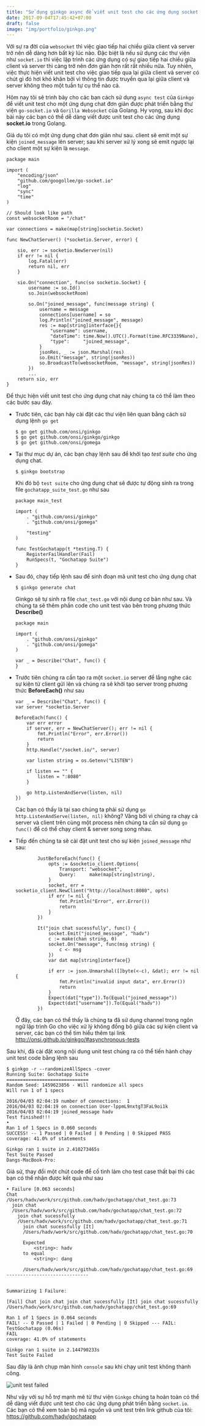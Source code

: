 ```yaml
---
title: "Sử dụng ginkgo async để viết unit test cho các ứng dụng socket.io"
date: 2017-09-04T17:45:42+07:00
draft: false
image: "img/portfolio/ginkgo.png"
---
```


Với sự ra đời của `websocket` thì việc giao tiếp hai chiều giữa client và server trở nên dễ dàng hơn bất kỳ lúc nào. Đặc biệt là nếu sử dụng các thư viện như `socket.io` thì việc lập trình các ứng dụng có sự giao tiếp hai chiều giữa client và server thì càng trở nên đơn giản hơn rất rất nhiều nữa. Tuy nhiên, việc thực hiện viết unit test cho việc giao tiếp qua lại giữa client và server có chút gì đó hơi khó khăn bởi vì thông tin được truyền qua lại giữa client và server không theo một tuần tự cụ thể nào cả.

Hôm nay tôi sẽ trình bày cho các bạn cách sử dụng `async test` của `Ginkgo` để viết unit test cho một ứng dụng chat đơn giản được phát triển bằng  thư viện `go-socket.io` và `Gorilla Websocket` của Golang. Hy vọng, sau khi đọc bài này các bạn có thể dễ dàng viết được unit test cho các ứng dụng **socket.io** trong Golang.

Giả dụ tôi có một ứng dụng chat đơn giản như sau. client sẽ emit một sự kiện `joined_message` lên server; sau khi server xử lý xong sẽ emit ngược lại cho client một sự kiện là `message`.

```
package main

import (
	"encoding/json"
	"github.com/googollee/go-socket.io"
	"log"
	"sync"
	"time"
)

// Should look like path
const websocketRoom = "/chat"

var connections = make(map[string]socketio.Socket)

func NewChatServer() (*socketio.Server, error) {

	sio, err := socketio.NewServer(nil)
	if err != nil {
		log.Fatal(err)
		return nil, err
	}

	sio.On("connection", func(so socketio.Socket) {
		username := so.Id()
		so.Join(websocketRoom)

		so.On("joined_message", func(message string) {
			username = message
			connections[username] = so
			log.Println("joined_message", message)
			res := map[string]interface{}{
				"username": username,
				"dateTime": time.Now().UTC().Format(time.RFC3339Nano),
				"type":     "joined_message",
			}
			jsonRes, _ := json.Marshal(res)
			so.Emit("message", string(jsonRes))
			so.BroadcastTo(websocketRoom, "message", string(jsonRes))
		})
        ...
	return sio, err
}
```

Để thực hiện viết unit test cho ứng dụng chat này chúng ta có thể làm theo các bước sau đây.

* Trước tiên, các bạn hãy cài đặt các thư viện liên quan bằng cách sử dụng lệnh `go get`

	```
	$ go get github.com/onsi/ginkgo
	$ go get github.com/onsi/ginkgo/ginkgo
	$ go get github.com/onsi/gomega
	```

* Tại thư mục dự án, các bạn chạy lệnh sau để khởi tạo _test suite_ cho ứng dụng chat.

	```
    $ ginkgo bootstrap
    ```
  Khi đó bộ `test suite` cho ứng dụng chat sẽ được tự động sinh ra trong file `gochatapp_suite_test.go` như sau

	```
    package main_test

    import (
        . "github.com/onsi/ginkgo"
        . "github.com/onsi/gomega"

        "testing"
    )

    func TestGochatapp(t *testing.T) {
        RegisterFailHandler(Fail)
        RunSpecs(t, "Gochatapp Suite")
    }
    ```

* Sau đó, chạy tiếp lệnh sau để sinh đoạn mã unit test cho ứng dụng chat

	```
    $ ginkgo generate chat
    ```
 
	Ginkgo sẽ tự sinh ra file `chat_test.go` với nội dung cơ bản như sau. Và chúng ta sẽ thêm phần code cho unit test vào bên trong phương thức **Describe()**
    
	```
    package main
  	
    import (
        . "github.com/onsi/ginkgo"
        . "github.com/onsi/gomega"
    )

    var _ = Describe("Chat", func() {
  	}
    ```

* Trước tiên chúng ra cần tạo ra một `socket.io` server để lắng nghe các sự kiện từ client gửi lên và chúng ra sẽ khởi tạo  server trong phương thức **BeforeEach()** như sau
	```
    var _ = Describe("Chat", func() {
	var server *socketio.Server

	BeforeEach(func() {
		var err error
		if server, err = NewChatServer(); err != nil {
			fmt.Println("Error", err.Error())
			return
		}
		http.Handle("/socket.io/", server)

		var listen string = os.Getenv("LISTEN")

		if listen == "" {
			listen = ":8080"
		}

		go http.ListenAndServe(listen, nil)
	})
    ```

	Các bạn có thấy là tại sao chúng ta phải sử dụng `go http.ListenAndServe(listen, nil)` không? Vâng bởi vì chúng ra chạy cả server và client trên cùng một process nên chúng ta cần sử dụng `go func()` để có thể chạy client & server song song nhau.
    
* Tiếp đến chúng ta sẽ cài đặt unit test cho sự kiện `joined_message` như sau:
	```
			JustBeforeEach(func() {
				opts := &socketio_client.Options{
					Transport: "websocket",
					Query:     make(map[string]string),
				}
				socket, err = socketio_client.NewClient("http://localhost:8080", opts)
				if err != nil {
					fmt.Println("Error", err.Error())
					return
				}
			})

			It("join chat sucessfully", func() {
				socket.Emit("joined_message", "hadv")
				c := make(chan string, 0)
				socket.On("message", func(msg string) {
					c <- msg
				})
				var dat map[string]interface{}

				if err := json.Unmarshal([]byte(<-c), &dat); err != nil {
					fmt.Println("invalid input data", err.Error())
					return
				}
				Expect(dat["type"]).To(Equal("joined_message"))
				Expect(dat["username"]).To(Equal("hadv"))
			})    
    ```
	
    Ở đây, các bạn có thể thấy là chúng ta đă sử dụng channel trong ngôn ngữ lập trình Go cho việc xử lý không đồng bộ giữa các sự kiện client và server, các bạn có thể tìm hiểu thêm tại link  http://onsi.github.io/ginkgo/#asynchronous-tests

Sau khi, đã cài đặt xong nội dung unit test chúng ra có thể tiến hành chạy unit test code bằng lệnh sau

```
$ ginkgo -r --randomizeAllSpecs -cover
Running Suite: Gochatapp Suite
==============================
Random Seed: 1459623856 - Will randomize all specs
Will run 1 of 1 specs

2016/04/03 02:04:19 number of connections:  1
2016/04/03 02:04:19 on connection User-lppmL9nxtgT3FaL9oi1k
2016/04/03 02:04:19 joined_message hadv
Test finished!!!
•
Ran 1 of 1 Specs in 0.060 seconds
SUCCESS! -- 1 Passed | 0 Failed | 0 Pending | 0 Skipped PASS
coverage: 41.0% of statements

Ginkgo ran 1 suite in 2.410273465s
Test Suite Passed
Dangs-MacBook-Pro:
```

Giả sử, thay đổi một chút code để cố tình làm cho test case thất bại thì các bạn có thể nhận được kết quả như sau

```
• Failure [0.063 seconds]
Chat
/Users/hadv/work/src/github.com/hadv/gochatapp/chat_test.go:73
  join chat
  /Users/hadv/work/src/github.com/hadv/gochatapp/chat_test.go:72
    join chat sucessfully
    /Users/hadv/work/src/github.com/hadv/gochatapp/chat_test.go:71
      join chat sucessfully [It]
      /Users/hadv/work/src/github.com/hadv/gochatapp/chat_test.go:70

      Expected
          <string>: hadv
      to equal
          <string>: dang

      /Users/hadv/work/src/github.com/hadv/gochatapp/chat_test.go:69
------------------------------


Summarizing 1 Failure:

[Fail] Chat join chat join chat sucessfully [It] join chat sucessfully 
/Users/hadv/work/src/github.com/hadv/gochatapp/chat_test.go:69

Ran 1 of 1 Specs in 0.064 seconds
FAIL! -- 0 Passed | 1 Failed | 0 Pending | 0 Skipped --- FAIL: TestGochatapp (0.06s)
FAIL
coverage: 41.0% of statements

Ginkgo ran 1 suite in 2.144790233s
Test Suite Failed
```

Sau đây là ảnh chụp màn hình `console` sau khi chạy unit test không thành công.

![unit test failed](https://s3-ap-southeast-1.amazonaws.com/kipalog.com/gochatapp_%E2%80%94_-bash_%E2%80%94_176%C3%9753_and_S%E1%BB%AD_d%E1%BB%A5ng_ginkgo_async_%C4%91%E1%BB%83_vi%E1%BA%BFt_unit_test_cho_c%C3%A1c_%E1%BB%A9ng_d%E1%BB%A5ng_socket_io.jpg_5x5mpz0yhi)

Như vậy với sự hỗ trợ mạnh mẽ từ thư viện `Ginkgo` chúng ta hoàn toàn có thể dễ dàng viết được unit test cho các ứng dụng phát triển bằng `socket.io`. Các bạn có thể xem toàn bộ mã nguồn và unit test trên link github của tôi: https://github.com/hadv/gochatapp


